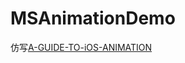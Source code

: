 # MSAnimationDemo
仿写[A-GUIDE-TO-iOS-ANIMATION](https://github.com/KittenYang/A-GUIDE-TO-iOS-ANIMATION)
